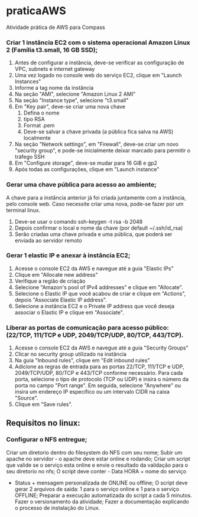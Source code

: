 # praticaAWS
Atividade prática de AWS para Compass

### Criar 1 instância EC2 com o sistema operacional Amazon Linux 2 (Família t3.small, 16 GB SSD);
1. Antes de configurar a instância, deve-se verificar as configuração de VPC, subnets e internet gateway
2. Uma vez logado no console web do serviço EC2, clique em "Launch Instances"
3. Informe a tag nome da instância
4. Na seção "AMI", selecione "Amazon Linux 2 AMI"
5. Na seção "Instance type", selecione "t3.small"
6. Em "Key pair", deve-se criar uma nova chave
   1. Defina o nome
   2. tipo RSA
   3. Format .pem
   4. Deve-se salvar a chave privada (a pública fica salva na AWS) localmente
7. Na seção "Network settings", em "Firewall", deve-se criar um novo "security group", e pode-se inicialmente deixar marcado para permitir o tráfego SSH
8. Em "Configure storage", deve-se mudar para 16 GiB e gp2
9. Após todas as configurações, clique em "Launch instance"


### Gerar uma chave pública para acesso ao ambiente;
A chave para a instância anterior já foi criada juntamente com a instância, pelo console web.
Caso necessite criar uma nova, pode-se fazer por um terminal linux.
1. Deve-se usar o comando ssh-keygen -t rsa -b 2048
2. Depois confirmar o local e nome da chave (por default ~/.ssh/id_rsa)
3. Serão criadas uma chave privada e uma pública, que poderá ser enviada ao servidor remoto


### Gerar 1 elastic IP e anexar à instância EC2;
1. Acesse o console EC2 da AWS e navegue até a guia "Elastic IPs"
2. Clique em "Allocate new address"
3. Verifique a região de criação
4. Selecione "Amazon's pool of IPv4 addresses" e clique em "Allocate".
5. Selecione o Elastic IP que você acabou de criar e clique em "Actions", depois "Associate Elastic IP address".
6. Selecione a instância EC2 e o Private IP address que você deseja associar o Elastic IP e clique em "Associate".


### Liberar as portas de comunicação para acesso público: (22/TCP, 111/TCP e UDP, 2049/TCP/UDP, 80/TCP, 443/TCP).
1. Acesse o console EC2 da AWS e navegue até a guia "Security Groups"
2. Clicar no security group utilizado na instância
3. Na guia "Inbound rules", clique em "Edit inbound rules"
4. Adicione as regras de entrada para as portas 22/TCP, 111/TCP e UDP, 2049/TCP/UDP, 80/TCP e 443/TCP conforme necessário. Para cada porta, selecione o tipo de protocolo (TCP ou UDP) e insira o número da porta no campo "Port range". Em seguida, selecione "Anywhere" ou insira um endereço IP específico ou um intervalo CIDR na caixa "Source".
5. Clique em "Save rules".


## Requisitos no linux:
### Configurar o NFS entregue;


Criar um diretorio dentro do filesystem do NFS com
seu nome;
Subir um apache no servidor - o apache deve estar
online e rodando;
Criar um script que valide se o serviço esta online e
envie o resultado da validação para o seu diretorio no
nfs;
O script deve conter - Data HORA + nome do serviço
+ Status + mensagem personalizada de ONLINE ou
offline;
O script deve gerar 2 arquivos de saida: 1 para o
serviço online e 1 para o serviço OFFLINE;
Preparar a execução automatizada do script a cada 5
minutos.
Fazer o versionamento da atividade;
Fazer a documentação explicando o processo de
instalação do Linux. 
